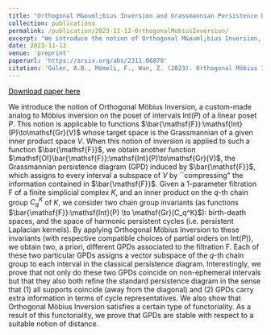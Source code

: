 ```yaml
---
title: "Orthogonal M&ouml;bius Inversion and Grassmannian Persistence Diagrams"
collection: publications
permalink: /publication/2023-11-12-OrthogonalMobiusInversion/
excerpt: "We introduce the notion of Orthogonal M&ouml;bius Inversion, a custom-made analog to M&ouml;bius inversion on the poset of intervals $\mathsf{Int}(P)$ of a linear poset $P$. This notion is applicable to functions $\bar{\mathsf{F}}:\mathsf{Int}(P)\to\mathsf{Gr}(V)$ whose target space is the Grassmannian of a given inner product space $V$. When this notion of inversion is applied to such a function $\bar{\mathsf{F}}$, we obtain another function $\mathsf{OI}\bar{\mathsf{F}}:\mathsf{Int}(P)\to\mathsf{Gr}(V)$, the Grassmannian persistence diagram (GPD) induced by $\bar{\mathsf{F}}$, which assigns to every interval a subspace of $V$ by ``compressing" the information contained in $\bar{\mathsf{F}}$.Given a $1$-parameter filtration $\mathsf{F}$ of a finite simplicial complex $K$, and an inner product on the $q$-th chain group $C_q^K$ of $K$, we consider two chain group invariants (as functions $\bar{\mathsf{F}}:\mathsf{Int}(P) \to \mathsf{Gr}(C_q^K)$): birth-death spaces, and the space of harmonic persistent cycles (i.e. persistent Laplacian kernels). By applying Orthogonal M&ouml;bius Inversion to these invariants (with respective compatible choices of partial orders on $\mathsf{Int}(P)$), we obtain two, a priori, different GPDs associated to the filtration $\mathsf{F}$. Each of these two particular GPDs assigns a vector subspace of the $q$-th chain group to each interval in the classical persistence diagram. Interestingly, we prove that not only do these two GPDs coincide on non-ephemeral intervals but that they also both refine the standard persistence diagram in the sense that (1) all supports coincide (away from the diagonal) and (2) GPDs carry extra information in terms of cycle representatives. We also show that Orthogonal Möbius Inversion satisfies a certain type of functoriality. As a result of this functoriality, we prove that GPDs are stable with respect to a suitable notion of distance."
date: 2023-11-12
venue: 'preprint'
paperurl: 'https://arxiv.org/abs/2311.06870'
citation: 'Gülen, A.B., Mémoli, F., Wan, Z. (2023). Orthogonal Möbius Inversion and Grassmannian Persistence Diagrams. <i>arXiv preprint</i>. arXiv:2311.06870.'
---
```


<a href="https://arxiv.org/abs/2311.06870" style="color:#000000;">Download paper here</a>

We introduce the notion of Orthogonal M&ouml;bius Inversion, a custom-made analog to M&ouml;bius inversion on the poset of intervals $\mathsf{Int}(P)$ of a linear poset $P$. This notion is applicable to functions $\bar{\mathsf{F}}:\mathsf{Int}(P)\to\mathsf{Gr}(V)$ whose target space is the Grassmannian of a given inner product space $V$. When this notion of inversion is applied to such a function $\bar{\mathsf{F}}$, we obtain another function $\mathsf{OI}\bar{\mathsf{F}}:\mathsf{Int}(P)\to\mathsf{Gr}(V)$, the Grassmannian persistence diagram (GPD) induced by $\bar{\mathsf{F}}$, which assigns to every interval a subspace of $V$ by ``compressing" the information contained in $\bar{\mathsf{F}}$.
Given a $1$-parameter filtration $\mathsf{F}$ of a finite simplicial complex $K$, and an inner product on the $q$-th chain group $C_q^K$ of $K$, we consider two chain group invariants (as functions $\bar{\mathsf{F}}:\mathsf{Int}(P) \to \mathsf{Gr}(C_q^K)$): birth-death spaces, and the space of harmonic persistent cycles (i.e. persistent Laplacian kernels). By applying Orthogonal M&ouml;bius Inversion to these invariants (with respective compatible choices of partial orders on $\mathsf{Int}(P)$), we obtain two, a priori, different GPDs associated to the filtration $\mathsf{F}$. 
Each of these two particular GPDs assigns a vector subspace of the $q$-th chain group to each interval in the classical persistence diagram. Interestingly, we prove that not only do these two GPDs coincide on non-ephemeral intervals but that they also both refine the standard persistence diagram in the sense that (1) all supports coincide (away from the diagonal) and (2) GPDs carry extra information in terms of cycle representatives. 
We also show that Orthogonal M&ouml;bius Inversion satisfies a certain type of functoriality. As a result of this functoriality, we prove that GPDs are stable with respect to a suitable notion of distance.





